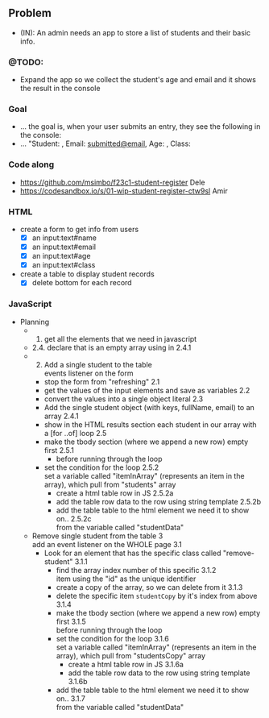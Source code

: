 ## Problem

- (IN): An admin needs an app to store a list of students and their basic info.

### @TODO: 
- Expand the app so we collect the student's age and email and it shows the result in the console

### Goal
- ... the goal is, when your user submits an entry, they see the following in the console:
- ... "Student: <Submitted Student Name>, Email: <submitted@email>, Age: <Submitted age>, Class: <Submitted class>

### Code along
- https://github.com/msimbo/f23c1-student-register Dele
- https://codesandbox.io/s/01-wip-student-register-ctw9sl Amir

### HTML
- create a form to get info from users
    - [x] an input:text#name
    - [x] an input:text#email
    - [x] an input:text#age
    - [x] an input:text#class
- create a table to display student records
    - [x] delete bottom for each record

### JavaScript
- Planning  
	- 1. get all the elements that we need in javascript  
	- 2.4. declare that is an empty array using in 2.4.1  
	- 2. Add a single student to the table  
	  events listener on the form  
		- stop the form from "refreshing" 2.1  
		- get the values of the input elements and save as variables 2.2  
		- convert the values into a single object literal 2.3  
		- Add the single student object  (with keys, fullName, email) to an array 2.4.1  
		- show in the HTML results section each student in our array with  a [for ..of] loop 2.5  
		- make the tbody section (where we append a new row) empty first 2.5.1  
			- before running through the loop  
		- set the condition for the loop 2.5.2  
		  set a variable called "itemInArray" (represents an item in the array), which pull from "students" array  
			- create a html table row in JS 2.5.2a  
			- add the table row data to the row using string template 2.5.2b  
			- add the table table to the html element we need it to show on.. 2.5.2c  
			  from the variable called "studentData"  
	- Remove single student from the table 3  
	  add an event listener on the WHOLE page 3.1  
		- Look for an element that has the specific class called "remove-student" 3.1.1  
			- find the array index number of this specific 3.1.2  
			  item using the "id" as the unique identifier  
			- create a copy of the array, so we can delete from it 3.1.3  
			- delete the specific item `studentCopy` by it's index from above 3.1.4  
			- make the tbody section (where we append a new row) empty first 3.1.5  
			  before running through the loop  
			- set the condition for the loop 3.1.6  
			  set a variable called "itemInArray" (represents an item in the array), which pull from "studentsCopy" array  
				- create a html table row in JS 3.1.6a  
				- add the table row data to the row using string template 3.1.6b  
			- add the table table to the html element we need it to show on.. 3.1.7  
			  from the variable called "studentData"